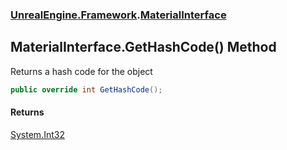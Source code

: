 ### [UnrealEngine.Framework](./UnrealEngine-Framework.md 'UnrealEngine.Framework').[MaterialInterface](./MaterialInterface.md 'UnrealEngine.Framework.MaterialInterface')
## MaterialInterface.GetHashCode() Method
Returns a hash code for the object  
```csharp
public override int GetHashCode();
```
#### Returns
[System.Int32](https://docs.microsoft.com/en-us/dotnet/api/System.Int32 'System.Int32')  
